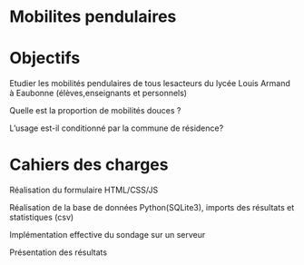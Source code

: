 # Mobilites pendulaires

# Objectifs
Etudier les mobilités pendulaires de tous lesacteurs du lycée Louis Armand à Eaubonne (élèves,enseignants et personnels)

Quelle est la proportion de mobilités douces ?

L’usage est-il conditionné par la commune de résidence?

# Cahiers des charges

Réalisation du formulaire HTML/CSS/JS

Réalisation de la base de données Python(SQLite3), imports des résultats et statistiques (csv)

Implémentation effective du sondage sur un serveur

Présentation des résultats
